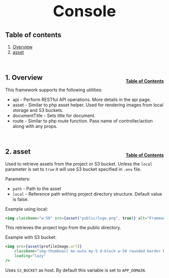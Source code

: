 <h1 style="font-size: 50px; text-align: center;">Console</h1>

## Table of contents
1. [Overview](#overview)
2. [asset](#asset)
<br>

## 1. Overview <a id="overview"></a><span style="float: right; font-size: 14px; padding-top: 15px;">[Table of Contents](#table-of-contents)</span>
This framework supports the following utilities:
- api - Perform RESTful API operations.  More details in the api page.
- asset - Similar to php asset helper.  Used for rendering images from local storage and S3 buckets.
- documentTitle - Sets title for document.
- route - Similar to php route function.  Pass name of controller/action along with any props.

<br>

## 2. asset <a id="asset"></a><span style="float: right; font-size: 14px; padding-top: 15px;">[Table of Contents](#table-of-contents)</span>
Used to retrieve assets from the project or S3 bucket.  Unless the `local` parameter is set to `true` it will use S3 bucket specified in `.env` file.

Parameters:
- `path` - Path to the asset
- `local` - Reference path withing project directory structure.  Default value is false.

Example using local:
```jsx
<img className="w-50" src={asset("public/logo.png", true)} alt="Framework Logo" />
```

This retrieves the project logo from the public directory.

Example with S3 bucket:
```jsx
<img src={asset(profileImage.url)}
    className="img-thumbnail mx-auto my-5 d-block w-50 rounded border border-primary shadow-lg"
    loading="lazy"
/>
```

Uses `S3_BUCKET` as host.  By default this variable is set to `APP_DOMAIN`.

<br>


